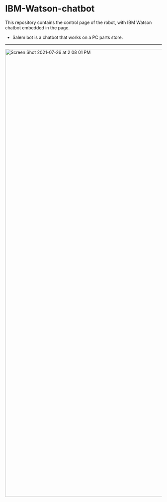 # IBM-Watson-chatbot

This repository contains the control page of the robot, with IBM Watson chatbot embedded in the page.

- Salem bot is a chatbot that works on a PC parts store.
-----------------
<img width="1440" alt="Screen Shot 2021-07-26 at 2 08 01 PM" src="https://user-images.githubusercontent.com/49365262/126980213-45f25428-dd10-4034-b912-33a011e10d34.png">




